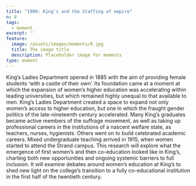 ```yaml
---
title: "1900: King's and the Staffing of empire"
n: 8
tags:
  - moment
excerpt: ''
feature:
  image: /assets/images/moments/8.jpg
  title: The image title
  description: Placeholder image for moments
type: moment
---
```


King’s Ladies Department opened in 1885 with the aim of providing female students ‘with a castle of their own’. Its foundation came at a moment at which the expansion of women’s higher education was accelerating within leading universities, but which remained highly unequal to that available to men. King’s Ladies Department created a space to expand not only women’s access to higher education, but one in which the fraught gender politics of the late-nineteenth century accelerated. Many King’s graduates became active members of the suffrage movement, as well as taking up professional careers in the institutions of a nascent welfare state, as teachers, nurses, hygienists. Others went on to build celebrated academic careers. Mixed undergraduate teaching arrived in 1915, when women started to attend the Strand campus. This research will explore what the emergence of first women’s and then co-education looked like in King’s, charting both new opportunities and ongoing systemic barriers to full inclusion. It will examine debates around women’s education at King’s to shed new light on the college’s transition to a fully co-educational institution in the first half of the twentieth century.
